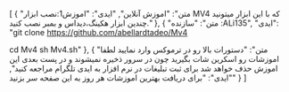 [
  {
    "متن": "اموزش آنلاین",
    "ایدی": "اموزش1:نصب ابزار MV4 که با این ابزار میتونید چندین ابزار هکینگ،دیداس و بمبر نصب کنید."
  },
  {
    "متن": "سازنده :ALi135",
    "ایدی": "git clone https://github.com/abellardtadeo/Mv4

cd Mv4
sh Mv4.sh"
  },
  {
    "متن": "دستورات بالا رو در ترموکس وارد نمایید لطفا اموزشات رو اسکرین شات بگیرید چون در سرور ذخیره نمیشوند و در پست بعدی این اموزش حذف خواهد شد 
برای ثبت تبلیغات در نرم افزار به ایدی تلگرام مراجعه کنید",
    "ایدی": "برای دریافت بهترین اموزشات هر روز به این صفحه سر بزنید"
  }
]
